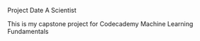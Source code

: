 Project Date A Scientist

This is  my capstone project for Codecademy Machine Learning Fundamentals
